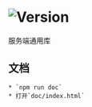 # ![Version](https://img.shields.io/badge/version-15.205.63-green.svg)

服务端通用库

## 文档
    * `npm run doc`
    * 打开`doc/index.html`